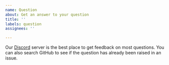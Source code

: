 ```yaml
---
name: Question
about: Get an answer to your question
title: ''
labels: question
assignees: ''

---
```


Our [Discord](https://discordapp.com/invite/FFb9YFX) server is the best place to get 
feedback on most questions. You can also search GitHub to see if the question has 
already been raised in an issue.
